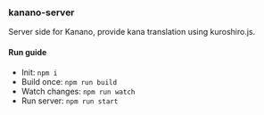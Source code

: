 ### kanano-server

Server side for Kanano, provide kana translation using kuroshiro.js.

#### Run guide

- Init: `npm i`
- Build once: `npm run build`
- Watch changes: `npm run watch`
- Run server: `npm run start`